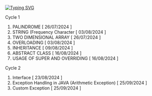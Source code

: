 [![Typing SVG](https://readme-typing-svg.demolab.com?font=Bodoni+Moda+SC&size=30&pause=1000&width=435&lines=S3-OOPS-in-JAVA-LAB_SJCET_23-27;CYCLE+1+&+2;SYLLABUS+-+2019+KTU+SCHEME)](https://git.io/typing-svg)

Cycle 1
1. PALINDROME [ 26/07/2024 ]
2. STRING (Frequency Character [ 03/08/2024 ]
3. TWO DIMENSIONAL ARRAY [ 26/07/2024 ]
4. OVERLOADING [ 03/08/2024 ]
5. INHERITANCE [ 09/08/2024 ]
6. ABSTRACT CLASS [ 16/08/2024 ]
7. USAGE OF SUPER AND OVERRIDING [ 16/08/2024 ]

Cycle 2
1. Interface [ 23/08/2024 ]
2. Exception Handling in JAVA (Arithmetic Exception) [ 25/09/2024 ]
3. Custom Exception [ 25/09/2024 ]
